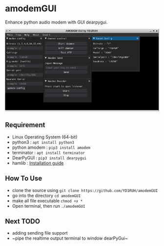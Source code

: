 # amodemGUI
Enhance python audio modem with GUI dearpygui.

![image](amodemGUI.png)

## Requirement
- Linux Operating System (64-bit)
- python3 : `apt install python3`
- python amodem : `pip3 install amodem`
- terminator : `apt install terminator`
- DearPyGUI : `pip3 install dearpygui`
- hamlib : [Installation guide](https://github.com/Hamlib/Hamlib)

## How To Use
- clone the source using `git clone https://github.com/YD1RUH/amodemGUI`
- go into the directory `cd amodemGUI`
- make all file executable `chmod +x *`
- Open terminal, then run `./amodemGUI`

## Next TODO
- adding sending file support
- ~pipe the realtime output terminal to window dearPyGui~
